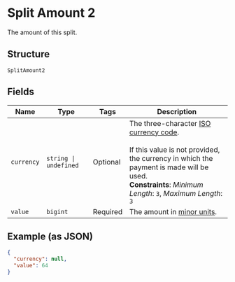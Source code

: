 
# Split Amount 2

The amount of this split.

## Structure

`SplitAmount2`

## Fields

| Name | Type | Tags | Description |
|  --- | --- | --- | --- |
| `currency` | `string \| undefined` | Optional | The three-character [ISO currency code](https://docs.adyen.com/development-resources/currency-codes).<br><br>If this value is not provided, the currency in which the payment is made will be used.<br>**Constraints**: *Minimum Length*: `3`, *Maximum Length*: `3` |
| `value` | `bigint` | Required | The amount in [minor units](https://docs.adyen.com/development-resources/currency-codes). |

## Example (as JSON)

```json
{
  "currency": null,
  "value": 64
}
```

